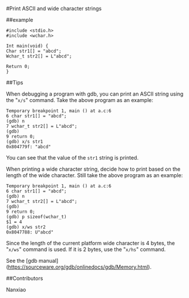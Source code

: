 #Print ASCII and wide character strings

##example

```
#include <stdio.h>
#include <wchar.h>

Int main(void) {
Char str1[] = "abcd";
Wchar_t str2[] ​​= L"abcd";

Return 0;
}
```

##Tips

When debugging a program with gdb, you can print an ASCII string using the "`x/s`" command. Take the above program as an example:

```
Temporary breakpoint 1, main () at a.c:6
6 char str1[] = "abcd";
(gdb) n
7 wchar_t str2[] ​​= L"abcd";
(gdb)
9 return 0;
(gdb) x/s str1
0x804779f: "abcd"
```

You can see that the value of the `str1` string is printed.

When printing a wide character string, decide how to print based on the length of the wide character. Still take the above program as an example:

```
Temporary breakpoint 1, main () at a.c:6
6 char str1[] = "abcd";
(gdb) n
7 wchar_t str2[] ​​= L"abcd";
(gdb)
9 return 0;
(gdb) p sizeof(wchar_t)
$1 = 4
(gdb) x/ws str2
0x8047788: U"abcd"
```

Since the length of the current platform wide character is 4 bytes, the "`x/ws`" command is used. If it is 2 bytes, use the "`x/hs`" command.

See the [gdb manual] (https://sourceware.org/gdb/onlinedocs/gdb/Memory.html).

##Contributors

Nanxiao

